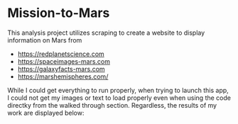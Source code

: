 # Mission-to-Mars

This analysis project utilizes scraping to create a website to display information on Mars from
* https://redplanetscience.com
* https://spaceimages-mars.com
* https://galaxyfacts-mars.com
* https://marshemispheres.com/

While I could get everything to run properly, when trying to launch this app, I could not get my images or text to load properly even when using the code directky from the walked through section. Regardless, the results of my work are displayed below:
